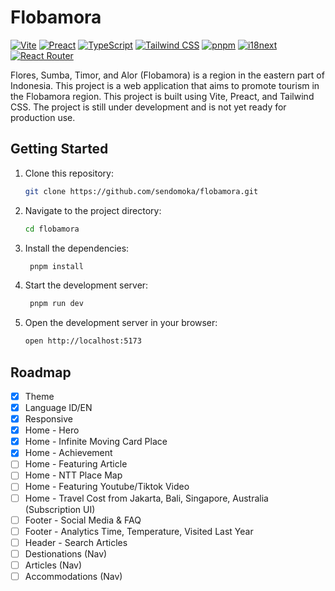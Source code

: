 # Flobamora

[![Vite](https://img.shields.io/badge/Vite-2.0.0-646CFF?style=flat-square&logo=vite)](https://vitejs.dev)
[![Preact](https://img.shields.io/badge/Preact-10.5.13-673AB8?style=flat-square&logo=preact)](https://preactjs.com)
[![TypeScript](https://img.shields.io/badge/TypeScript-4.3.5-3178C6?style=flat-square&logo=typescript)](https://www.typescriptlang.org)
[![Tailwind CSS](https://img.shields.io/badge/Tailwind%20CSS-2.2.19-38B2AC?style=flat-square&logo=tailwind-css)](https://tailwindcss.com)
[![pnpm](https://img.shields.io/badge/pnpm-6.7.1-FF6D5A?style=flat-square&logo=pnpm)](https://pnpm.io)
[![i18next](https://img.shields.io/badge/i18next-20.3.1-FF6D5A?style=flat-square&logo=i18next)](https://www.i18next.com)
[![React Router](https://img.shields.io/badge/React%20Router-6.0.0-CA4245?style=flat-square&logo=react-router)](https://reactrouter.com)


Flores, Sumba, Timor, and Alor (Flobamora) is a region in the eastern part of Indonesia. This project is a web application that aims to promote tourism in the Flobamora region. This project is built using Vite, Preact, and Tailwind CSS. The project is still under development and is not yet ready for production use.

## Getting Started

1. Clone this repository:

   ```bash
   git clone https://github.com/sendomoka/flobamora.git
    ```

2. Navigate to the project directory:

   ```bash
   cd flobamora
   ```

3. Install the dependencies:

   ```bash
    pnpm install
   ```

4. Start the development server:

   ```bash
    pnpm run dev
    ```

5. Open the development server in your browser:

   ```bash
   open http://localhost:5173
   ```

## Roadmap

- [x] Theme
- [x] Language ID/EN
- [x] Responsive
- [x] Home - Hero
- [x] Home - Infinite Moving Card Place
- [x] Home - Achievement
- [ ] Home - Featuring Article
- [ ] Home - NTT Place Map
- [ ] Home - Featuring Youtube/Tiktok Video
- [ ] Home - Travel Cost from Jakarta, Bali, Singapore, Australia (Subscription UI)
- [ ] Footer - Social Media & FAQ
- [ ] Footer - Analytics Time, Temperature, Visited Last Year
- [ ] Header - Search Articles
- [ ] Destionations (Nav)
- [ ] Articles (Nav)
- [ ] Accommodations (Nav)
